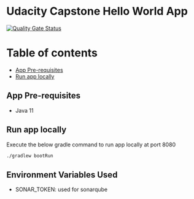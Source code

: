 # Udacity Capstone Hello World App

[![Quality Gate Status](https://sonarcloud.io/api/project_badges/measure?project=udacity-capstone-hello-world-app&metric=alert_status)](https://sonarcloud.io/dashboard?id=udacity-capstone-hello-world-app)

# Table of contents

- [App Pre-requisites](#app-pre-requisites)
- [Run app locally ](#run-app-locally)


## App Pre-requisites

- Java 11

## Run app locally 

Execute the below gradle command to run app locally at port 8080

```bash
./gradlew bootRun
```

## Environment Variables Used

- SONAR_TOKEN: used for sonarqube